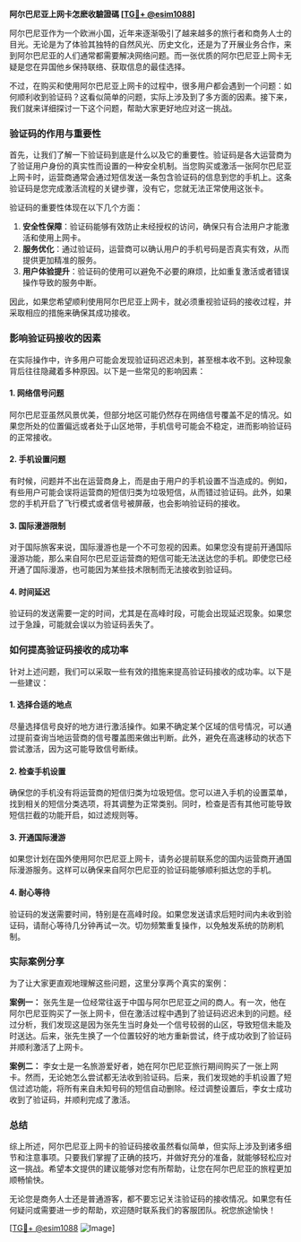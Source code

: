 **阿尔巴尼亚上网卡怎麽收驗證碼 [[TG💪+ @esim1088](https://t.me/s/esim1088)]**

阿尔巴尼亚作为一个欧洲小国，近年来逐渐吸引了越来越多的旅行者和商务人士的目光。无论是为了体验其独特的自然风光、历史文化，还是为了开展业务合作，来到阿尔巴尼亚的人们通常都需要解决网络问题。而一张优质的阿尔巴尼亚上网卡无疑是您在异国他乡保持联络、获取信息的最佳选择。

不过，在购买和使用阿尔巴尼亚上网卡的过程中，很多用户都会遇到一个问题：如何顺利收到验证码？这看似简单的问题，实际上涉及到了多方面的因素。接下来，我们就来详细探讨一下这个问题，帮助大家更好地应对这一挑战。

### 验证码的作用与重要性

首先，让我们了解一下验证码到底是什么以及它的重要性。验证码是各大运营商为了验证用户身份的真实性而设置的一种安全机制。当您购买或激活一张阿尔巴尼亚上网卡时，运营商通常会通过短信发送一条包含验证码的信息到您的手机上。这条验证码是您完成激活流程的关键步骤，没有它，您就无法正常使用这张卡。

验证码的重要性体现在以下几个方面：

1. **安全性保障**：验证码能够有效防止未经授权的访问，确保只有合法用户才能激活和使用上网卡。
2. **服务优化**：通过验证码，运营商可以确认用户的手机号码是否真实有效，从而提供更加精准的服务。
3. **用户体验提升**：验证码的使用可以避免不必要的麻烦，比如重复激活或者错误操作导致的服务中断。

因此，如果您希望顺利使用阿尔巴尼亚上网卡，就必须重视验证码的接收过程，并采取相应的措施来确保其成功接收。

### 影响验证码接收的因素

在实际操作中，许多用户可能会发现验证码迟迟未到，甚至根本收不到。这种现象背后往往隐藏着多种原因。以下是一些常见的影响因素：

#### 1. 网络信号问题
阿尔巴尼亚虽然风景优美，但部分地区可能仍然存在网络信号覆盖不足的情况。如果您所处的位置偏远或者处于山区地带，手机信号可能会不稳定，进而影响验证码的正常接收。

#### 2. 手机设置问题
有时候，问题并不出在运营商身上，而是由于用户的手机设置不当造成的。例如，有些用户可能会误将运营商的短信归类为垃圾短信，从而错过验证码。此外，如果您的手机开启了飞行模式或者信号被屏蔽，也会影响验证码的接收。

#### 3. 国际漫游限制
对于国际旅客来说，国际漫游也是一个不可忽视的因素。如果您没有提前开通国际漫游功能，那么来自阿尔巴尼亚运营商的短信可能无法送达您的手机。即使您已经开通了国际漫游，也可能因为某些技术限制而无法接收到验证码。

#### 4. 时间延迟
验证码的发送需要一定的时间，尤其是在高峰时段，可能会出现延迟现象。如果您过于急躁，可能就会误以为验证码丢失了。

### 如何提高验证码接收的成功率

针对上述问题，我们可以采取一些有效的措施来提高验证码接收的成功率。以下是一些建议：

#### 1. 选择合适的地点
尽量选择信号良好的地方进行激活操作。如果不确定某个区域的信号情况，可以通过提前查询当地运营商的信号覆盖图来做出判断。此外，避免在高速移动的状态下尝试激活，因为这可能导致信号断续。

#### 2. 检查手机设置
确保您的手机没有将运营商的短信归类为垃圾短信。您可以进入手机的设置菜单，找到相关的短信分类选项，将其调整为正常类别。同时，检查是否有其他可能导致短信拦截的功能开启，如过滤规则等。

#### 3. 开通国际漫游
如果您计划在国外使用阿尔巴尼亚上网卡，请务必提前联系您的国内运营商开通国际漫游服务。这样可以确保来自阿尔巴尼亚的验证码能够顺利抵达您的手机。

#### 4. 耐心等待
验证码的发送需要时间，特别是在高峰时段。如果您发送请求后短时间内未收到验证码，请耐心等待几分钟再试一次。切勿频繁重复操作，以免触发系统的防刷机制。

### 实际案例分享

为了让大家更直观地理解这些问题，这里分享两个真实的案例：

**案例一：**
张先生是一位经常往返于中国与阿尔巴尼亚之间的商人。有一次，他在阿尔巴尼亚购买了一张上网卡，但在激活过程中遇到了验证码迟迟未到的问题。经过分析，我们发现这是因为张先生当时身处一个信号较弱的山区，导致短信未能及时送达。后来，张先生换了一个位置较好的地方重新尝试，终于成功收到了验证码并顺利激活了上网卡。

**案例二：**
李女士是一名旅游爱好者，她在阿尔巴尼亚旅行期间购买了一张上网卡。然而，无论她怎么尝试都无法收到验证码。后来，我们发现她的手机设置了短信过滤功能，将所有来自未知号码的短信自动删除。经过调整设置后，李女士成功收到了验证码，并顺利完成了激活。

### 总结

综上所述，阿尔巴尼亚上网卡的验证码接收虽然看似简单，但实际上涉及到诸多细节和注意事项。只要我们掌握了正确的技巧，并做好充分的准备，就能够轻松应对这一挑战。希望本文提供的建议能够对您有所帮助，让您在阿尔巴尼亚的旅程更加顺畅愉快。

无论您是商务人士还是普通游客，都不要忘记关注验证码的接收情况。如果您有任何疑问或需要进一步的帮助，欢迎随时联系我们的客服团队。祝您旅途愉快！

[[TG💪+ @esim1088](https://t.me/s/esim1088) ![Image](https://i.postimg.cc/4NQfJmqS/Snipaste-2025-05-13-00-14-12.png)]
